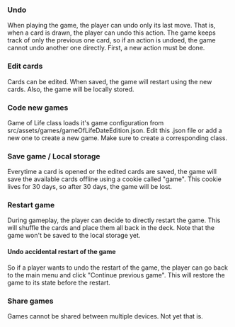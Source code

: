 ### Undo

When playing the game, the player can undo only its last move. That is, when a card is drawn, the player can undo this
action. The game keeps track of only the previous one card, so if an action is undoed, the game cannot undo another one
directly. First, a new action must be done.

### Edit cards

Cards can be edited. When saved, the game will restart using the new cards. Also, the game will be locally stored.

### Code new games

Game of Life class loads it's game configuration from src/assets/games/gameOfLifeDateEdition.json. Edit this .json file
or add a new one to create a new game. Make sure to create a corresponding class.

### Save game / Local storage

Everytime a card is opened or the edited cards are saved, the game will save the available cards offline using a cookie
called "game". This cookie lives for 30 days, so after 30 days, the game will be lost.

### Restart game

During gameplay, the player can decide to directly restart the game. This will shuffle the cards and place them all back
in the deck. Note that the game won't be saved to the local storage yet.

#### Undo accidental restart of the game

So if a player wants to undo the restart of the game, the player can go back to the main menu and click "Continue
previous game". This will restore the game to its state before the restart.

### Share games

Games cannot be shared between multiple devices. Not yet that is.
